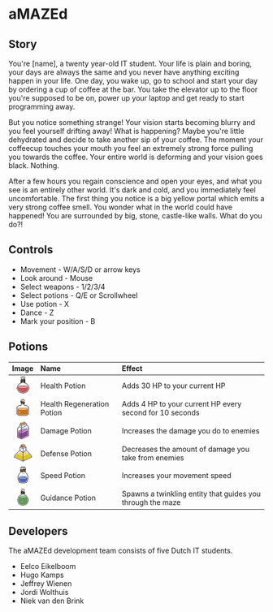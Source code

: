 # aMAZEd

Story
-----------
You're [name], a twenty year-old IT student. Your life is plain and boring, your days are always the same and you never have anything exciting happen in your life.
One day, you wake up, go to school and start your day by ordering a cup of coffee at the bar. You take the elevator up to the floor you're supposed to be on, power up your laptop and get ready to start programming away.

But you notice something strange! Your vision starts becoming blurry and you feel yourself drifting away! What is happening? Maybe you're little dehydrated and decide to take another sip of your coffee.
The moment your coffeecup touches your mouth you feel an extremely strong force pulling you towards the coffee. Your entire world is deforming and your vision goes black. Nothing.

After a few hours you regain conscience and open your eyes, and what you see is an entirely other world. It's dark and cold, and you immediately feel uncomfortable.
The first thing you notice is a big yellow portal which emits a very strong coffee smell. You wonder what in the world could have happened! You are surrounded by big, stone, castle-like walls. 
What do you do?!

Controls
-----------
* Movement - W/A/S/D or arrow keys
* Look around - Mouse
* Select weapons - 1/2/3/4
* Select potions - Q/E or Scrollwheel
* Use potion - X
* Dance - Z
* Mark your position - B

Potions
-----------
| Image        | Name           | Effect  |
| :-------------: |:-------------| :-----|
| ![Health](/Assets/Resources/Sprites/potion_health.png) | Health Potion | Adds 30 HP to your current HP |
| ![Health Regeneration](/Assets/Resources/Sprites/potion_regen.png)      | Health Regeneration Potion | Adds 4 HP to your current HP every second for 10 seconds |
| ![Damage](/Assets/Resources/Sprites/potion_damage.png) | Damage Potion | Increases the damage you do to enemies |
| ![Defense](/Assets/Resources/Sprites/potion_defense.png) | Defense Potion | Decreases the amount of damage you take from enemies |
| ![Speed](/Assets/Resources/Sprites/potion_speed.png) | Speed Potion | Increases your movement speed |
| ![Guidance](/Assets/Resources/Sprites/potion_guidance.png) | Guidance Potion | Spawns a twinkling entity that guides you through the maze |


Developers
-----------
The aMAZEd development team consists of five Dutch IT students.
* Eelco Eikelboom
* Hugo Kamps
* Jeffrey Wienen
* Jordi Wolthuis
* Niek van den Brink
